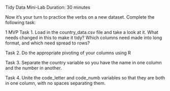 Tidy Data Mini-Lab
Duration: 30 minutes

Now it’s your turn to practice the verbs on a new dataset. Complete the following task:

1 MVP
Task 1.
Load in the country_data.csv file and take a look at it. What needs changed in this to make it tidy? Which columns need made into long format, and which need spread to rows?



Task 2.
Do the appropriate pivoting of your columns using R



Task 3.
Separate the country variable so you have the name in one column and the number in another.



Task 4.
Unite the code_letter and code_numb variables so that they are both in one column, with no spaces separating them.